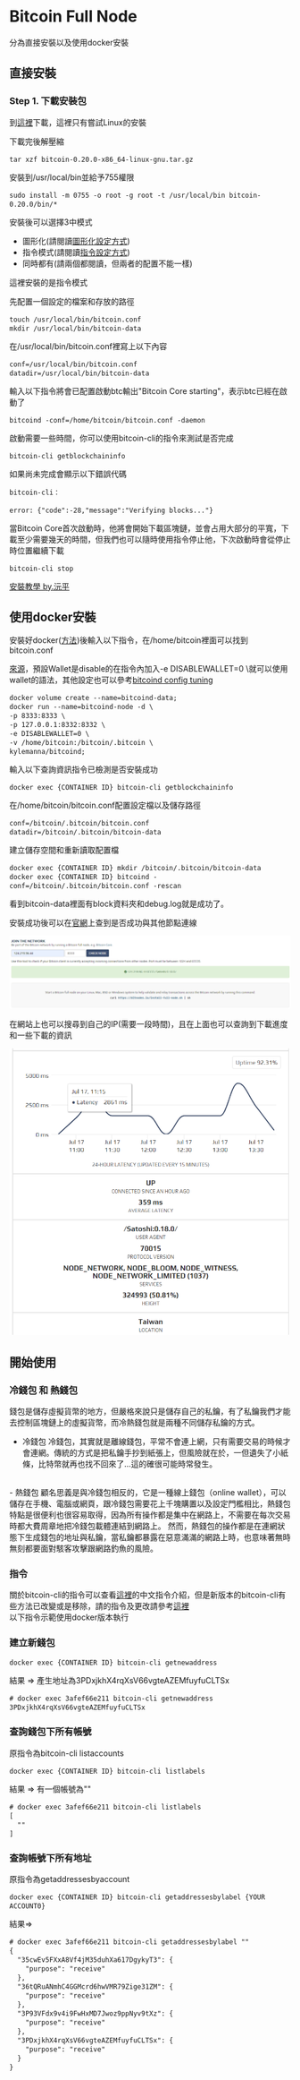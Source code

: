 # Bitcoin Full Node

分為直接安裝以及使用docker安裝

## 直接安裝

### Step 1. 下載安裝包

到<a href="https://bitcoin.org/en/download">這裡</a>下載，這裡只有嘗試Linux的安裝

下載完後解壓縮
```
tar xzf bitcoin-0.20.0-x86_64-linux-gnu.tar.gz
```

安裝到/usr/local/bin並給予755權限
```
sudo install -m 0755 -o root -g root -t /usr/local/bin bitcoin-0.20.0/bin/*
```

安裝後可以選擇3中模式

- 圖形化(請閱讀<a href="https://bitcoin.org/en/full-node#other-linux-gui">圖形化設定方式</a>)
- 指令模式(請閱讀<a href="https://bitcoin.org/en/full-node#other-linux-gui">指令設定方式</a>)
- 同時都有(請兩個都閱讀，但兩者的配置不能一樣)

這裡安裝的是指令模式

先配置一個設定的檔案和存放的路徑
```
touch /usr/local/bin/bitcoin.conf
mkdir /usr/local/bin/bitcoin-data
```

在/usr/local/bin/bitcoin.conf裡寫上以下內容
```
conf=/usr/local/bin/bitcoin.conf
datadir=/usr/local/bin/bitcoin-data
```

輸入以下指令將會已配置啟動btc輸出"Bitcoin Core starting"，表示btc已經在啟動了
```
bitcoind -conf=/home/bitcoin/bitcoin.conf -daemon
``` 
啟動需要一些時間，你可以使用bitcoin-cli的指令來測試是否完成
```
bitcoin-cli getblockchaininfo
```
如果尚未完成會顯示以下錯誤代碼
```
bitcoin-cli：

error: {"code":-28,"message":"Verifying blocks..."}
```

當Bitcoin Core首次啟動時，他將會開始下載區塊鏈，並會占用大部分的平寬，下載至少需要幾天的時間，但我們也可以隨時使用指令停止他，下次啟動時會從停止時位置繼續下載
```
bitcoin-cli stop
```

<a href="bitcoin_core_install_centos7.txt">安裝教學 by.沅平</a>

## 使用docker安裝

安裝好docker(<a href="https://github.com/leoa12412a/Docker">方法</a>)後輸入以下指令，在/home/bitcoin裡面可以找到bitcoin.conf

<a href="https://github.com/kylemanna/docker-bitcoind">來源</a>，預設Wallet是disable的在指令內加入-e DISABLEWALLET=0 \就可以使用wallet的語法，其他設定也可以參考<a href="https://github.com/kylemanna/docker-bitcoind/blob/master/docs/config.md">bitcoind config tuning</a>

```
docker volume create --name=bitcoind-data;
docker run --name=bitcoind-node -d \
-p 8333:8333 \
-p 127.0.0.1:8332:8332 \
-e DISABLEWALLET=0 \
-v /home/bitcoin:/bitcoin/.bitcoin \
kylemanna/bitcoind;
```

輸入以下查詢資訊指令已檢測是否安裝成功

```
docker exec {CONTAINER ID} bitcoin-cli getblockchaininfo
```

在/home/bitcoin/bitcoin.conf配置設定檔以及儲存路徑
```
conf=/bitcoin/.bitcoin/bitcoin.conf
datadir=/bitcoin/.bitcoin/bitcoin-data
```

建立儲存空間和重新讀取配置檔
```
docker exec {CONTAINER ID} mkdir /bitcoin/.bitcoin/bitcoin-data
docker exec {CONTAINER ID} bitcoind -conf=/bitcoin/.bitcoin/bitcoin.conf -rescan
```
看到bitcoin-data裡面有block資料夾和debug.log就是成功了。

安裝成功後可以在<a href="https://bitnodes.io/#join-the-network">官網</a>上查到是否成功與其他節點連線

![image](img/check-btc.PNG)<br />

在網站上也可以搜尋到自己的IP(需要一段時間)，且在上面也可以查詢到下載進度和一些下載的資訊

![image](img/1.PNG)<br />

## 開始使用

### 冷錢包 和 熱錢包
錢包是儲存虛擬貨幣的地方，但嚴格來說只是儲存自己的私鑰，有了私鑰我們才能去控制區塊鏈上的虛擬貨幣，而冷熱錢包就是兩種不同儲存私鑰的方式。
- 冷錢包
冷錢包，其實就是離線錢包，平常不會連上網，只有需要交易的時候才會連網。傳統的方式是把私鑰手抄到紙張上，但風險就在於，一但遺失了小紙條，比特幣就再也找不回來了…這的確很可能時常發生。
<br>
- 熱錢包
顧名思義是與冷錢包相反的，它是一種線上錢包（online wallet），可以儲存在手機、電腦或網頁，跟冷錢包需要花上千塊購置以及設定門檻相比，熱錢包特點是很便利也很容易取得，因為所有操作都是集中在網路上，不需要在每次交易時都大費周章地把冷錢包載體連結到網路上。
然而，熱錢包的操作都是在連網狀態下生成錢包的地址與私鑰，當私鑰都暴露在惡意滿滿的網路上時，也意味著無時無刻都要面對駭客攻擊跟網路釣魚的風險。

### 指令
關於bitcoin-cli的指令可以查看<a href="https://mistydew.github.io/blog/2018/05/bitcoin-cli-commands.html?fbclid=IwAR05nvAY7xFpCQO3IA1GQxvefWY02Ki4obfkMixWjEgY7x-7kegGrudrfzU">這裡</a>的中文指令介紹，但是新版本的bitcoin-cli有些方法已改變或是移除，請的指令及更改請參考<a href="https://bitcoin.org/en/release/v0.17.0#label-and-account-apis-for-wallet">這裡</a>
<br />
以下指令示範使用docker版本執行

### 建立新錢包
```
docker exec {CONTAINER ID} bitcoin-cli getnewaddress
```
結果 =>
產生地址為3PDxjkhX4rqXsV66vgteAZEMfuyfuCLTSx
```
# docker exec 3afef66e211 bitcoin-cli getnewaddress
3PDxjkhX4rqXsV66vgteAZEMfuyfuCLTSx
```

### 查詢錢包下所有帳號
原指令為bitcoin-cli listaccounts
```
docker exec {CONTAINER ID} bitcoin-cli listlabels
```
結果 =>
有一個帳號為""
```
# docker exec 3afef66e211 bitcoin-cli listlabels
[
  ""
]
```
### 查詢帳號下所有地址
原指令為getaddressesbyaccount
```
docker exec {CONTAINER ID} bitcoin-cli getaddressesbylabel {YOUR ACCOUNT0}
```
結果=>
```
# docker exec 3afef66e211 bitcoin-cli getaddressesbylabel ""
{
  "35cwEv5FXxA8Vf4jM35duhXa617DgykyT3": {
    "purpose": "receive"
  },
  "36tQRuANmhC4GGMcrd6hwVMR79Zige31ZM": {
    "purpose": "receive"
  },
  "3P93VFdx9v4i9FwHxMD7Jwoz9ppNyv9tXz": {
    "purpose": "receive"
  },
  "3PDxjkhX4rqXsV66vgteAZEMfuyfuCLTSx": {
    "purpose": "receive"
  }
}
```
